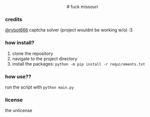 <div align="center">
# fuck missouri
</div>

### credits
[@rybot666](https://github.com/rybot666) captcha solver (project wouldnt be working w/o) :3

### how install?
1. clone the repository
2. navigate to the project directory
3. install the packages: `python -m pip install -r requirements.txt`

### how use??
run the script with `python main.py`

### license
the unlicense
